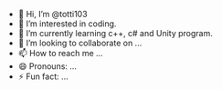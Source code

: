 - 👋 Hi, I’m @totti103
- 👀 I’m interested in coding.
- 🌱 I’m currently learning c++, c# and Unity program.
- 💞️ I’m looking to collaborate on ...
- 📫 How to reach me ...
- 😄 Pronouns: ...
- ⚡ Fun fact: ...

<!---
totti103/totti103 is a ✨ special ✨ repository because its `README.md` (this file) appears on your GitHub profile.
You can click the Preview link to take a look at your changes.
--->
